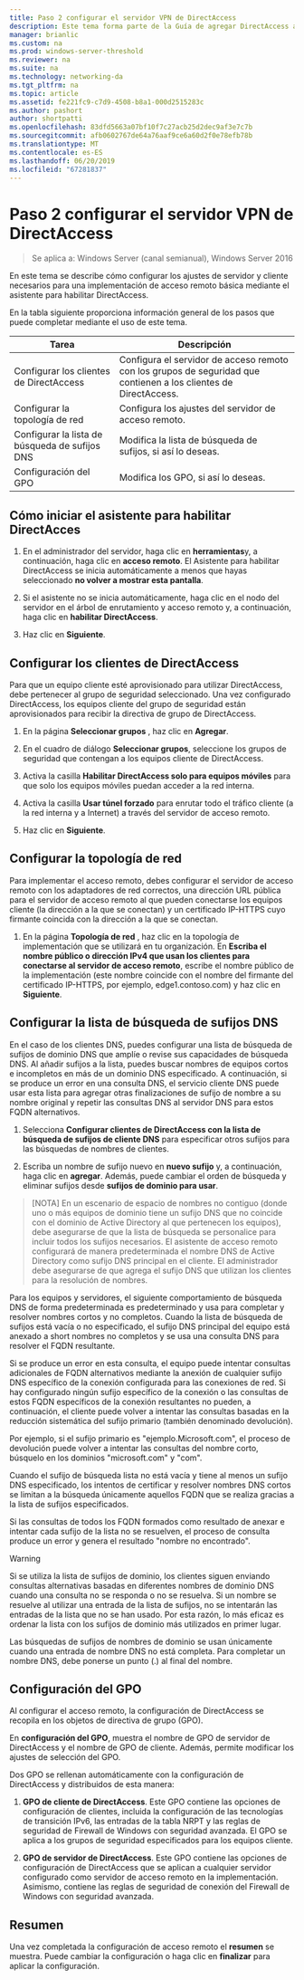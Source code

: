 ```yaml
---
title: Paso 2 configurar el servidor VPN de DirectAccess
description: Este tema forma parte de la Guía de agregar DirectAccess a una implementación de acceso remoto existente (VPN) para Windows Server 2016
manager: brianlic
ms.custom: na
ms.prod: windows-server-threshold
ms.reviewer: na
ms.suite: na
ms.technology: networking-da
ms.tgt_pltfrm: na
ms.topic: article
ms.assetid: fe221fc9-c7d9-4508-b8a1-000d2515283c
ms.author: pashort
author: shortpatti
ms.openlocfilehash: 83dfd5663a07bf10f7c27acb25d2dec9af3e7c7b
ms.sourcegitcommit: afb0602767de64a76aaf9ce6a60d2f0e78efb78b
ms.translationtype: MT
ms.contentlocale: es-ES
ms.lasthandoff: 06/20/2019
ms.locfileid: "67281837"
---
```

#  <a name="step-2-configure-the-directaccess-vpn-server"></a>Paso 2 configurar el servidor VPN de DirectAccess

>Se aplica a: Windows Server (canal semianual), Windows Server 2016

En este tema se describe cómo configurar los ajustes de servidor y cliente necesarios para una implementación de acceso remoto básica mediante el asistente para habilitar DirectAccess.

En la tabla siguiente proporciona información general de los pasos que puede completar mediante el uso de este tema.

|Tarea       |Descripción|
|-----------|-----------|
|Configurar los clientes de DirectAccess|Configura el servidor de acceso remoto con los grupos de seguridad que contienen a los clientes de DirectAccess.|
|Configurar la topología de red|Configura los ajustes del servidor de acceso remoto.|
|Configurar la lista de búsqueda de sufijos DNS|Modifica la lista de búsqueda de sufijos, si así lo deseas.|
|Configuración del GPO|Modifica los GPO, si así lo deseas.|

## <a name="to-start-the-enable-directacces-wizard"></a>Cómo iniciar el asistente para habilitar DirectAcces

1. En el administrador del servidor, haga clic en **herramientas**y, a continuación, haga clic en **acceso remoto**. El Asistente para habilitar DirectAccess se inicia automáticamente a menos que hayas seleccionado **no volver a mostrar esta pantalla**. 

2. Si el asistente no se inicia automáticamente, haga clic en el nodo del servidor en el árbol de enrutamiento y acceso remoto y, a continuación, haga clic en **habilitar DirectAccess**.

3. Haz clic en **Siguiente**.

## <a name="configure-directaccess-clients"></a>Configurar los clientes de DirectAccess

Para que un equipo cliente esté aprovisionado para utilizar DirectAccess, debe pertenecer al grupo de seguridad seleccionado. Una vez configurado DirectAccess, los equipos cliente del grupo de seguridad están aprovisionados para recibir la directiva de grupo de DirectAccess.

1. En la página **Seleccionar grupos** , haz clic en **Agregar**.

2. En el cuadro de diálogo **Seleccionar grupos**, seleccione los grupos de seguridad que contengan a los equipos cliente de DirectAccess.

3. Activa la casilla **Habilitar DirectAccess solo para equipos móviles** para que solo los equipos móviles puedan acceder a la red interna.

4. Activa la casilla **Usar túnel forzado** para enrutar todo el tráfico cliente (a la red interna y a Internet) a través del servidor de acceso remoto.

5. Haz clic en **Siguiente**.

## <a name="configure-the-network-topology"></a>Configurar la topología de red

Para implementar el acceso remoto, debes configurar el servidor de acceso remoto con los adaptadores de red correctos, una dirección URL pública para el servidor de acceso remoto al que pueden conectarse los equipos cliente (la dirección a la que se conectan) y un certificado IP-HTTPS cuyo firmante coincida con la dirección a la que se conectan.

1. En la página **Topología de red** , haz clic en la topología de implementación que se utilizará en tu organización. En **Escriba el nombre público o dirección IPv4 que usan los clientes para conectarse al servidor de acceso remoto**, escribe el nombre público de la implementación (este nombre coincide con el nombre del firmante del certificado IP-HTTPS, por ejemplo, edge1.contoso.com) y haz clic en **Siguiente**.

## <a name="configure-the-dns-suffix-search-list"></a>Configurar la lista de búsqueda de sufijos DNS

En el caso de los clientes DNS, puedes configurar una lista de búsqueda de sufijos de dominio DNS que amplíe o revise sus capacidades de búsqueda DNS. Al añadir sufijos a la lista, puedes buscar nombres de equipos cortos e incompletos en más de un dominio DNS especificado. A continuación, si se produce un error en una consulta DNS, el servicio cliente DNS puede usar esta lista para agregar otras finalizaciones de sufijo de nombre a su nombre original y repetir las consultas DNS al servidor DNS para estos FQDN alternativos.

1. Selecciona **Configurar clientes de DirectAccess con la lista de búsqueda de sufijos de cliente DNS** para especificar otros sufijos para las búsquedas de nombres de clientes.

2. Escriba un nombre de sufijo nuevo en **nuevo sufijo** y, a continuación, haga clic en **agregar**. Además, puede cambiar el orden de búsqueda y eliminar sufijos desde **sufijos de dominio para usar**.

>[NOTA] En un escenario de espacio de nombres no contiguo \(donde uno o más equipos de dominio tiene un sufijo DNS que no coincide con el dominio de Active Directory al que pertenecen los equipos\), debe asegurarse de que la lista de búsqueda se personalice para incluir todos los sufijos necesarios. El asistente de acceso remoto configurará de manera predeterminada el nombre DNS de Active Directory como sufijo DNS principal en el cliente. El administrador debe asegurarse de que agrega el sufijo DNS que utilizan los clientes para la resolución de nombres.

Para los equipos y servidores, el siguiente comportamiento de búsqueda DNS de forma predeterminada es predeterminado y usa para completar y resolver nombres cortos y no completos. Cuando la lista de búsqueda de sufijos está vacía o no especificado, el sufijo DNS principal del equipo está anexado a short nombres no completos y se usa una consulta DNS para resolver el FQDN resultante. 

Si se produce un error en esta consulta, el equipo puede intentar consultas adicionales de FQDN alternativos mediante la anexión de cualquier sufijo DNS específico de la conexión configurada para las conexiones de red. Si hay configurado ningún sufijo específico de la conexión o las consultas de estos FQDN específicos de la conexión resultantes no pueden, a continuación, el cliente puede volver a intentar las consultas basadas en la reducción sistemática del sufijo primario (también denominado devolución).

Por ejemplo, si el sufijo primario es "ejemplo.Microsoft.com", el proceso de devolución puede volver a intentar las consultas del nombre corto, búsquelo en los dominios "microsoft.com" y "com".

Cuando el sufijo de búsqueda lista no está vacía y tiene al menos un sufijo DNS especificado, los intentos de certificar y resolver nombres DNS cortos se limitan a la búsqueda únicamente aquellos FQDN que se realiza gracias a la lista de sufijos especificados. 

Si las consultas de todos los FQDN formados como resultado de anexar e intentar cada sufijo de la lista no se resuelven, el proceso de consulta produce un error y genera el resultado "nombre no encontrado". 

> [!WARNING]
> Si se utiliza la lista de sufijos de dominio, los clientes siguen enviando consultas alternativas basadas en diferentes nombres de dominio DNS cuando una consulta no se responda o no se resuelva. Si un nombre se resuelve al utilizar una entrada de la lista de sufijos, no se intentarán las entradas de la lista que no se han usado. Por esta razón, lo más eficaz es ordenar la lista con los sufijos de dominio más utilizados en primer lugar.
> 
> Las búsquedas de sufijos de nombres de dominio se usan únicamente cuando una entrada de nombre DNS no está completa. Para completar un nombre DNS, debe ponerse un punto (.) al final del nombre.

## <a name="gpo-configuration"></a>Configuración del GPO

Al configurar el acceso remoto, la configuración de DirectAccess se recopila en los objetos de directiva de grupo (GPO). 

En **configuración del GPO**, muestra el nombre de GPO de servidor de DirectAccess y el nombre de GPO de cliente. Además, permite modificar los ajustes de selección del GPO.

Dos GPO se rellenan automáticamente con la configuración de DirectAccess y distribuidos de esta manera:

1. **GPO de cliente de DirectAccess**. Este GPO contiene las opciones de configuración de clientes, incluida la configuración de las tecnologías de transición IPv6, las entradas de la tabla NRPT y las reglas de seguridad de Firewall de Windows con seguridad avanzada. El GPO se aplica a los grupos de seguridad especificados para los equipos cliente.

2. **GPO de servidor de DirectAccess**. Este GPO contiene las opciones de configuración de DirectAccess que se aplican a cualquier servidor configurado como servidor de acceso remoto en la implementación. Asimismo, contiene las reglas de seguridad de conexión del Firewall de Windows con seguridad avanzada.

## <a name="summary"></a>Resumen

Una vez completada la configuración de acceso remoto el **resumen** se muestra. Puede cambiar la configuración o haga clic en **finalizar** para aplicar la configuración.
